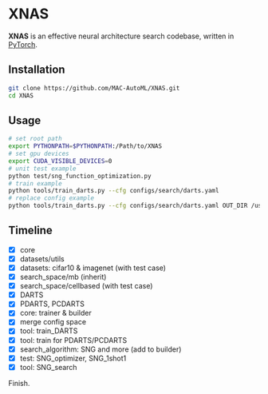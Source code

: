 # XNAS

**XNAS** is an effective neural architecture search codebase, written in [PyTorch](https://pytorch.org/).

## Installation

```bash
git clone https://github.com/MAC-AutoML/XNAS.git
cd XNAS
```

## Usage

```bash
# set root path
export PYTHONPATH=$PYTHONPATH:/Path/to/XNAS
# set gpu devices
export CUDA_VISIBLE_DEVICES=0
# unit test example
python test/sng_function_optimization.py
# train example
python tools/train_darts.py --cfg configs/search/darts.yaml
# replace config example
python tools/train_darts.py --cfg configs/search/darts.yaml OUT_DIR /username/project/XNAS/experiment/darts/test1
```

## Timeline

- [x] core
- [x] datasets/utils
- [x] datasets: cifar10 & imagenet (with test case)
- [x] search_space/mb (inherit)
- [x] search_space/cellbased (with test case)
- [x] DARTS
- [x] PDARTS, PCDARTS
- [x] core: trainer & builder
- [x] merge config space
- [x] tool: train_DARTS
- [x] tool: train for PDARTS/PCDARTS
- [x] search_algorithm: SNG and more (add to builder)
- [x] test: SNG_optimizer, SNG_1shot1
- [x] tool: SNG_search

Finish.
